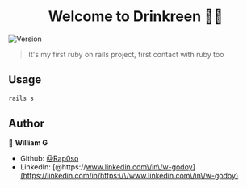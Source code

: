 <h1 align="center">Welcome to Drinkreen 🍺🌵</h1>
<p>
  <img alt="Version" src="https://img.shields.io/badge/version-0.0.1-blue.svg?cacheSeconds=2592000" />
</p>

> It's my first ruby on rails project, first contact with ruby too

## Usage

```sh
rails s
```

## Author

👤 **William G**

* Github: [@Rap0so](https://github.com/Rap0so)
* LinkedIn: [@https:\/\/www.linkedin.com\/in\/w-godoy](https://linkedin.com/in/https:\/\/www.linkedin.com\/in\/w-godoy)

